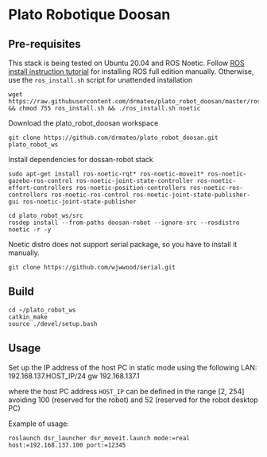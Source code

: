 # Plato Robotique Doosan

## Pre-requisites

This stack is being tested on Ubuntu 20.04 and ROS Noetic. Follow [ROS install instruction tutorial](http://wiki.ros.org/noetic/Installation/Ubuntu) for installing ROS full edition manually. Otherwise, use the ```ros_install.sh``` script for unattended installation

```
wget https://raw.githubusercontent.com/drmateo/plato_robot_doosan/master/ros_install.sh && chmod 755 ros_install.sh && ./ros_install.sh noetic
```

Download the plato_robot_doosan workspace

```
git clone https://github.com/drmateo/plato_robot_doosan.git plato_robot_ws
```

Install dependencies for dossan-robot stack

```
sudo apt-get install ros-noetic-rqt* ros-noetic-moveit* ros-noetic-gazebo-ros-control ros-noetic-joint-state-controller ros-noetic-effort-controllers ros-noetic-position-controllers ros-noetic-ros-controllers ros-noetic-ros-control ros-noetic-joint-state-publisher-gui ros-noetic-joint-state-publisher
```

```
cd plato_robot_ws/src
rosdep install --from-paths doosan-robot --ignore-src --rosdistro noetic -r -y
```

Noetic distro does not support serial package, so you have to install it manually.

```
git clone https://github.com/wjwwood/serial.git
```

## Build

```
cd ~/plato_robot_ws
catkin_make
source ./devel/setup.bash
```

## Usage

Set up the IP address of the host PC in static mode using the following LAN:
    192.168.137.HOST_IP/24 gw 192.168.137.1

where the host PC address ```HOST_IP``` can be defined in the range [2, 254] avoiding 100 (reserved for the robot) and 52 (reserved for the robot desktop PC)

Example of usage:
```
roslaunch dsr_launcher dsr_moveit.launch mode:=real host:=192.168.137.100 port:=12345
```